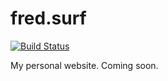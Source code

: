 # fred.surf

[![Build Status](https://travis-ci.org/fredericojordan/fred.surf.svg?branch=master)](https://travis-ci.org/fredericojordan/fred.surf)

My personal website. Coming soon.